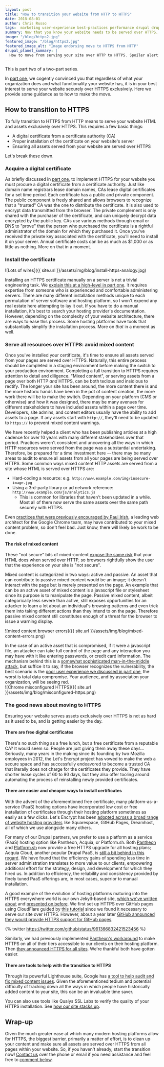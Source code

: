 ```yaml
---
layout: post
title: "How to transition your website from HTTP to HTTPS"
date: 2018-08-01
author: Chris Russo
tags:  marketing user-experience best-practices performance drupal drupal-planet
summary: Now that you know your website needs to be served over HTTPS, we help you get there.
image: "/blog/https2.jpg"
featured_image: "/blog/https2.jpg"
featured_image_alt: "Image endorsing move to HTTPS from HTTP"
drupal_planet_summary: |
  How to move from serving your site over HTTP to HTTPS. Spoiler alert: there are some easy ways to do this with various Drupal hosting options. A quick read for guidance.
---
```


This is part two of a two-part series.

In [part one](/2018/06/26/why-you-need-https.html), we cogently convinced you that regardless of what your organization does and what functionality your website has, it is in your best interest to serve your website securely over HTTPS exclusively. Here we provide some guidance as to how to make the move.

## How to transition to HTTPS

To fully transition to HTTPS from HTTP means to serve your website HTML and assets exclusively over HTTPS. This requires a few basic things:

- A digital certificate from a certificate authority (CA)
- Proper installation of the certificate on your website's server
- Ensuring all assets served from your website are served over HTTPS

Let's break these down.

### Acquire a digital certificate

As briefly discussed in [part one](/2018/06/26/why-you-need-https.html), to implement HTTPS for your website you must procure a digital certificate from a certificate authority. Just like domain name registrars lease domain names, CAs lease digital certificates for a set time period. Each certificate has a public and private component. The public component is freely shared and allows browsers to recognize that a "trusted" CA was the one to distribute the certificate. It is also used to encrypt data transmitted from the browser. The private complement is only shared with the purchaser of the certificate, and can uniquely decrypt data encrypted by the public key. CAs use various methods through email or DNS to "prove" that the person who purchased the certificate is a rightful administrator of the domain for which they purchased it. Once you've received the private key associated with the certificate, you'll need to install it on your server. Annual certificate costs can be as much as $1,000 or as little as nothing. More on that in a moment.

### Install the certificate

![Lots of wires]({{ site.url }}/assets/img/blog/install-https-analogy.jpg)

Installing an HTTPS certificate manually on a server is not a trivial engineering task. We [explain this at a high-level in part one](/2018/06/26/why-you-need-https.html#what-authentication-does-for-you). It  requires expertise from someone who is experienced and comfortable administering servers. There are many different installation methods unique to each permutation of server software and hosting platform, so I won't expend any real estate here attempting to lay it out. If you have to do a manual installation, it's best to search your hosting provider's documentation. However, depending on the complexity of your website architecture, there are ways to ease this process. Some hosting platforms have tools that substantially simplify the installation process. More on _that_ in a moment as well.

### Serve all resources over HTTPS: avoid mixed content

Once you've installed your certificate, it's time to ensure all assets served from your pages are served over HTTPS. Naturally, this entire process should be completed in a staging environment before making the switch to your production environment. Completing a full transition to HTTPS requires attention to detail and diligence. "Mixed content", or serving assets from a page over both HTTP _and_ HTTPS, can be both tedious and insidious to rectify. The longer your site has been around, the more content there is and the more historic hands have been in the pot of content creation, the more work there will be to make the switch. Depending on your platform (CMS or otherwise) and how it was designed, there may be many avenues for different stakeholders to have included assets within a page over time. Developers, site admins, and content editors usually have the ability to add assets to a page. If any assets start with `http://`, they'll need to be updated to `https://` to prevent mixed content warnings.

We have recently helped a client who has been publishing articles at a high cadence for over 10 years with many different stakeholders over that period. Practices weren't consistent and uncovering all the ways in which HTTP resources were served from the page was a substantial undertaking. Therefore, be prepared for a time investment here -- there may be many areas to audit to ensure all assets from all your pages are being served over HTTPS. Some common ways mixed content HTTP assets are served from a site whose HTML is served over HTTPS are:

- Hard-coding a resource: e.g. `http://www.example.com/img/insecure-image.jpg`
- Using a 3rd-party library or ad network reference: `http://www.example.com/js/analytics.js`
  - This is common for libraries that haven't been updated in a while. Most all of them now serve the same assets over the same path securely with HTTPS.

Even [practices that were previously encouraged by Paul Irish](https://www.paulirish.com/2010/the-protocol-relative-url/), a leading web architect for the Google Chrome team, may have contributed to your mixed content problem, so don't feel bad. Just know, there will likely be work to be done.

#### The risk of mixed content

These "not secure" bits of mixed-content [expose the same risk](https://developers.google.com/web/fundamentals/security/prevent-mixed-content/what-is-mixed-content#mixed_content_weakens_https
) that your HTML does when served over HTTP, so browsers rightfully show the user that the experience on your site is "not secure".

Mixed content is categorized in two ways: active and passive. An asset that can contribute to passive mixed content would be an image; it doesn't interact with the page but is merely presented on the page. An example that can be an active asset of mixed content is a javascript file or stylesheet since its purpose is to manipulate the page. Passive mixed content, albeit categorically less severe than active, still exposes opportunities for an attacker to learn a lot about an individual's browsing patterns and even trick them into taking different actions than they intend to on the page. Therefore passive mixed content still constitutes enough of a threat for the browser to issue a warning display.

![mixed content browser errors]({{ site.url }}/assets/img/blog/mixed-content-errors.png)

In the case of an active asset that is compromised, if it were a javascript file, an attacker can take full control of the page and any interaction you may have with it like entering passwords, or credit card information. The mechanism behind this is a [somewhat sophisticated man-in-the-middle attack](https://developers.google.com/web/fundamentals/security/prevent-mixed-content/what-is-mixed-content#mixed_content_types_security_threats_associated), but suffice it to say, if the browser recognizes the vulnerability, the best scenario is the [poor user experience we discussed in part one](/2018/06/26/why-you-need-https.html#https-improves-credibility-and-ux), the worst is total data compromise. Your audience, and by association your organization, will be seeing red.
<br> ![Chrome misconfigured HTTPS]({{ site.url }}/assets/img/blog/misconfigured-https.png)

### The good news about moving to HTTPS

Ensuring your website serves assets exclusively over HTTPS is not as hard as it used to be, and is getting easier by the day.

#### There are free digital certificates

There's no such thing as a free lunch, but a free certificate from a reputable CA? It would seem so. People are just giving them away these days… Seriously, many years in the making since its founding by two Mozilla employees in 2012, the Let's Encrypt project has vowed to make the web a secure space and has successfully endeavored to become a trusted CA that literally does not charge for the certificates they provide. They have shorter lease cycles of 60 to 90 days, but they also offer tooling around automating the process of reinstalling newly provided certificates.

#### There are easier and cheaper ways to install certificates

With the advent of the aforementioned free certificate, many platform-as-a-service (PaaS) hosting options have incorporated low cost or free installation of certificates through their hosting platform sometimes as easily as a few clicks. Let's Encrypt has been [adopted across a broad range of website hosting providers](https://community.letsencrypt.org/t/web-hosting-who-support-lets-encrypt/6920) like Squarespace, GitHub Pages, Dreamhost, all of which we use alongside many others.

For many of our Drupal partners, we prefer to use a platform as a service (PaaS) hosting option like Pantheon, Acquia, or Platform.sh. Both [Pantheon](https://pantheon.io/features/managed-https
) and [Platform.sh](https://platform.sh/blog/free-ssl-certificates-for-every-project-every-environment) now provide a free HTTPS upgrade for all hosting plans; Acquia Cloud, another popular Drupal PaaS, is [still a bit behind in this regard](https://redfinsolutions.com/blog/installing-free-lets-encrypt-ssl-certificates-acquia#comment-3290247800). We have found that the efficiency gains of spending less time in server administration translates to more value to our clients, empowering additional effort for the strategy, design, and development for which they hired us. In addition to efficiency, the reliability and consistency provided by finely tuned PaaS offerings are, in most cases, superior to manual installation.

A good example of the evolution of hosting platforms maturing into the HTTPS everywhere world is our own Jekyll-based site, [which we've written about](/blog/tag/jekyll) and [presented on before](https://www.fldrupal.camp/sessions/sessions-drupal-island/strange-case-dr-jekyll-and-mr-drupal). We first set up HTTPS over GitHub pages using CloudFlare guided by [this tutorial](https://blog.cloudflare.com/secure-and-fast-github-pages-with-cloudflare/) since we found it necessary to serve our site over HTTPS. However, about a year later [GitHub announced they would provide HTTPS support for GitHub pages](https://blog.github.com/2018-05-01-github-pages-custom-domains-https/).

{% twitter https://twitter.com/github/status/991366832421523456 %}

Similarly, we had previously implemented [Pantheon's workaround](https://pantheon.io/blog/using-cloudflare-run-pantheon-sites-under-https-free) to make HTTPS on all of their tiers accessible to our clients on their hosting platform. Then [they announced HTTPS for all sites](https://pantheon.io/blog/pantheon-launches-global-cdn-automated-https-all-sites). We're thankful both have gotten easier.

#### There are tools to help with the transition to HTTPS

Through its powerful Lighthouse suite, Google has [a tool to help audit and fix mixed content issues](https://developers.google.com/web/tools/lighthouse/audits/mixed-content). Given the aforementioned tedium and potential difficulty of tracking down all the ways in which people have historically added content to your site, this can be an invaluable time saver.

You can also use tools like Qualys SSL Labs to verify the quality of your HTTPS installation. See [how our site stacks up](https://www.ssllabs.com/ssltest/analyze.html?d=savaslabs.com&latest).

## Wrap-up

Given the much greater ease at which many modern hosting platforms allow for HTTPS, the biggest barrier, primarily a matter of effort, is to clean up your content and make sure all assets are served over HTTPS from all pages within your website. So, if you haven't already, start the transition now! [Contact us](/contact) over the phone or email if you need assistance and feel free to [comment below](#js-comments).